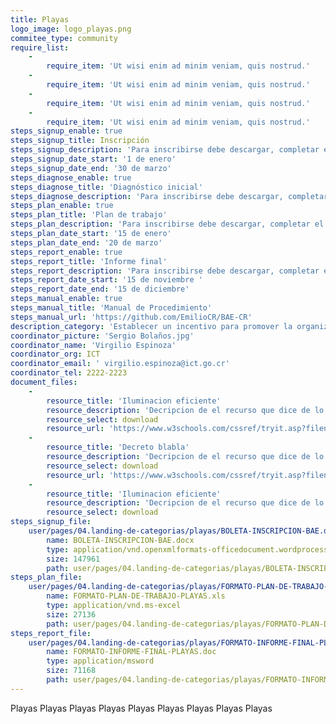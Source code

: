 ```yaml
---
title: Playas
logo_image: logo_playas.png
commitee_type: community
require_list:
    -
        require_item: 'Ut wisi enim ad minim veniam, quis nostrud.'
    -
        require_item: 'Ut wisi enim ad minim veniam, quis nostrud.'
    -
        require_item: 'Ut wisi enim ad minim veniam, quis nostrud.'
    -
        require_item: 'Ut wisi enim ad minim veniam, quis nostrud.'
steps_signup_enable: true
steps_signup_title: Inscripción
steps_signup_description: 'Para inscribirse debe descargar, completar el siguiente archivo y enviar al correo electrónico oficial de la categoría.'
steps_signup_date_start: '1 de enero'
steps_signup_date_end: '30 de marzo'
steps_diagnose_enable: true
steps_diagnose_title: 'Diagnóstico inicial'
steps_diagnose_description: 'Para inscribirse debe descargar, completar el siguiente archivo y enviar al correo electrónico oficial de la categoría.'
steps_plan_enable: true
steps_plan_title: 'Plan de trabajo'
steps_plan_description: 'Para inscribirse debe descargar, completar el siguiente archivo y enviar al correo electrónico oficial de la categoría.'
steps_plan_date_start: '15 de enero'
steps_plan_date_end: '20 de marzo'
steps_report_enable: true
steps_report_title: 'Informe final'
steps_report_description: 'Para inscribirse debe descargar, completar el siguiente archivo y enviar al correo electrónico oficial de la categoría.'
steps_report_date_start: '15 de noviembre '
steps_report_date_end: '15 de diciembre'
steps_manual_enable: true
steps_manual_title: 'Manual de Procedimiento'
steps_manual_url: 'https://github.com/EmilioCR/BAE-CR'
description_category: 'Establecer un incentivo para promover la organización de comités locales que involucren la participación de líderes de la sociedad civil (hoteleros, cámaras locales de turismo, asociaciones de desarrollo, representantes de la iglesia, operadores de acueductos rurales y otros), con el afán de desarrollar sus zonas en concordancia con la protección de las playas.'
coordinator_picture: 'Sergio Bolaños.jpg'
coordinator_name: 'Virgilio Espinoza'
coordinator_org: ICT
coordinator_email: ' virgilio.espinoza@ict.go.cr'
coordinator_tel: 2222-2223
document_files:
    -
        resource_title: 'Iluminacion eficiente'
        resource_description: 'Decripcion de el recurso que dice de lo que se trata este recurso. Pura vida.Decripcion de el recurso que dice de lo que se trata este recurso. Pura vida.'
        resource_select: download
        resource_url: 'https://www.w3schools.com/cssref/tryit.asp?filename=trycss3_align-items'
    -
        resource_title: 'Decreto blabla'
        resource_description: 'Decripcion de el recurso que dice de lo que se trata este recurso. Pura vida.'
        resource_select: download
        resource_url: 'https://www.w3schools.com/cssref/tryit.asp?filename=trycss3_align-items'
    -
        resource_title: 'Iluminacion eficiente'
        resource_description: 'Decripcion de el recurso que dice de lo que se trata este recurso. Pura vida.'
        resource_select: download
steps_signup_file:
    user/pages/04.landing-de-categorias/playas/BOLETA-INSCRIPCION-BAE.docx:
        name: BOLETA-INSCRIPCION-BAE.docx
        type: application/vnd.openxmlformats-officedocument.wordprocessingml.document
        size: 147961
        path: user/pages/04.landing-de-categorias/playas/BOLETA-INSCRIPCION-BAE.docx
steps_plan_file:
    user/pages/04.landing-de-categorias/playas/FORMATO-PLAN-DE-TRABAJO-PLAYAS.xls:
        name: FORMATO-PLAN-DE-TRABAJO-PLAYAS.xls
        type: application/vnd.ms-excel
        size: 27136
        path: user/pages/04.landing-de-categorias/playas/FORMATO-PLAN-DE-TRABAJO-PLAYAS.xls
steps_report_file:
    user/pages/04.landing-de-categorias/playas/FORMATO-INFORME-FINAL-PLAYAS.doc:
        name: FORMATO-INFORME-FINAL-PLAYAS.doc
        type: application/msword
        size: 71168
        path: user/pages/04.landing-de-categorias/playas/FORMATO-INFORME-FINAL-PLAYAS.doc
---
```


Playas Playas Playas Playas Playas Playas Playas Playas Playas